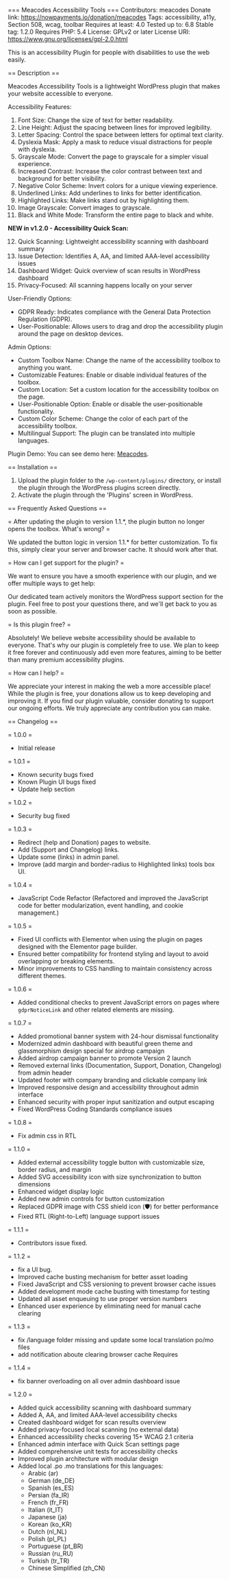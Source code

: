 === Meacodes Accessibility Tools ===
Contributors: meacodes
Donate link: https://nowpayments.io/donation/meacodes
Tags: accessibility, a11y, Section 508, wcag, toolbar
Requires at least: 4.0
Tested up to: 6.8
Stable tag: 1.2.0
Requires PHP: 5.4
License: GPLv2 or later
License URI: https://www.gnu.org/licenses/gpl-2.0.html

This is an accessibility Plugin for people with disabilities to use the web easily.

== Description ==

Meacodes Accessibility Tools is a lightweight WordPress plugin that makes your website accessible to everyone.

Accessibility Features:

1. Font Size: Change the size of text for better readability.
2. Line Height: Adjust the spacing between lines for improved legibility.
3. Letter Spacing: Control the space between letters for optimal text clarity.
4. Dyslexia Mask: Apply a mask to reduce visual distractions for people with dyslexia.
5. Grayscale Mode: Convert the page to grayscale for a simpler visual experience.
6. Increased Contrast: Increase the color contrast between text and background for better visibility.
7. Negative Color Scheme: Invert colors for a unique viewing experience.
8. Underlined Links: Add underlines to links for better identification.
9. Highlighted Links: Make links stand out by highlighting them.
10. Image Grayscale: Convert images to grayscale.
11. Black and White Mode: Transform the entire page to black and white.

**NEW in v1.2.0 - Accessibility Quick Scan:**

12. Quick Scanning: Lightweight accessibility scanning with dashboard summary
13. Issue Detection: Identifies A, AA, and limited AAA-level accessibility issues
14. Dashboard Widget: Quick overview of scan results in WordPress dashboard
15. Privacy-Focused: All scanning happens locally on your server

User-Friendly Options:

* GDPR Ready: Indicates compliance with the General Data Protection Regulation (GDPR).
* User-Positionable: Allows users to drag and drop the accessibility plugin around the page on desktop devices.


Admin Options:

* Custom Toolbox Name: Change the name of the accessibility toolbox to anything you want.
* Customizable Features: Enable or disable individual features of the toolbox.
* Custom Location: Set a custom location for the accessibility toolbox on the page.
* User-Positionable Option: Enable or disable the user-positionable functionality.
* Custom Color Scheme: Change the color of each part of the accessibility toolbox.
* Multilingual Support: The plugin can be translated into multiple languages.

Plugin Demo:
You can see demo here: [Meacodes](https://meacodes.com).

== Installation ==

1. Upload the plugin folder to the `/wp-content/plugins/` directory, or install the plugin through the WordPress plugins screen directly.
2. Activate the plugin through the 'Plugins' screen in WordPress.

== Frequently Asked Questions ==

= After updating the plugin to version 1.1.*, the plugin button no longer opens the toolbox. What's wrong? =

We updated the button logic in version 1.1.* for better customization. To fix this, simply clear your server and browser cache. It should work after that.

= How can I get support for the plugin? =

We want to ensure you have a smooth experience with our plugin, and we offer multiple ways to get help:

Our dedicated team actively monitors the WordPress support section for the plugin. Feel free to post your questions there, and we'll get back to you as soon as possible.


= Is this plugin free? =

Absolutely! We believe website accessibility should be available to everyone. That's why our plugin is completely free to use. We plan to keep it free forever and continuously add even more features, aiming to be better than many premium accessibility plugins.

= How can I help? =

We appreciate your interest in making the web a more accessible place! While the plugin is free, your donations allow us to keep developing and improving it.  If you find our plugin valuable, consider donating to support our ongoing efforts.
We truly appreciate any contribution you can make.

== Changelog ==

= 1.0.0 =
* Initial release

= 1.0.1 =
* Known security bugs fixed
* Known Plugin UI bugs fixed
* Update help section

= 1.0.2 =
* Security bug fixed

= 1.0.3 =
* Redirect (help and Donation) pages to website.
* Add (Support and Changelog) links.
* Update some (links) in admin panel.
* Improve (add margin and border-radius to Highlighted links) tools box UI.

= 1.0.4 =
* JavaScript Code Refactor (Refactored and improved the JavaScript code for better modularization, event handling, and cookie management.)

= 1.0.5 =
* Fixed UI conflicts with Elementor when using the plugin on pages designed with the Elementor page builder.
* Ensured better compatibility for frontend styling and layout to avoid overlapping or breaking elements.
* Minor improvements to CSS handling to maintain consistency across different themes.

= 1.0.6 =
* Added conditional checks to prevent JavaScript errors on pages where `gdprNoticeLink` and other related elements are missing.

= 1.0.7 =
* Added promotional banner system with 24-hour dismissal functionality
* Modernized admin dashboard with beautiful green theme and glassmorphism design special for airdrop campaign
* Added airdrop campaign banner to promote Version 2 launch
* Removed external links (Documentation, Support, Donation, Changelog) from admin header
* Updated footer with company branding and clickable company link
* Improved responsive design and accessibility throughout admin interface
* Enhanced security with proper input sanitization and output escaping
* Fixed WordPress Coding Standards compliance issues

= 1.0.8 =
* Fix admin css in RTL

= 1.1.0 =
* Added external accessibility toggle button with customizable size, border radius, and margin
* Added SVG accessibility icon with size synchronization to button dimensions
* Enhanced widget display logic
* Added new admin controls for button customization
* Replaced GDPR image with CSS shield icon (🛡️) for better performance
* Fixed RTL (Right-to-Left) language support issues

= 1.1.1 = 
* Contributors issue fixed.

= 1.1.2 =
* fix a UI bug.
* Improved cache busting mechanism for better asset loading
* Fixed JavaScript and CSS versioning to prevent browser cache issues
* Added development mode cache busting with timestamp for testing
* Updated all asset enqueuing to use proper version numbers
* Enhanced user experience by eliminating need for manual cache clearing

= 1.1.3 =
* fix /language folder missing and update some local translation po/mo files
* add notification aboute clearing browser cache Requires

= 1.1.4 =
* fix banner overloading on all over admin dashboard issue

= 1.2.0 =
* Added quick accessibility scanning with dashboard summary
* Added A, AA, and limited AAA-level accessibility checks
* Created dashboard widget for scan results overview
* Added privacy-focused local scanning (no external data)
* Enhanced accessibility checks covering 15+ WCAG 2.1 criteria
* Enhanced admin interface with Quick Scan settings page
* Added comprehensive unit tests for accessibility checks
* Improved plugin architecture with modular design
* Added local .po .mo translations for this languages:
  - Arabic (ar)
  - German (de_DE)
  - Spanish (es_ES)
  - Persian (fa_IR)
  - French (fr_FR)
  - Italian (it_IT)
  - Japanese (ja)
  - Korean (ko_KR)
  - Dutch (nl_NL)
  - Polish (pl_PL)
  - Portuguese (pt_BR)
  - Russian (ru_RU)
  - Turkish (tr_TR)
  - Chinese Simplified (zh_CN)
